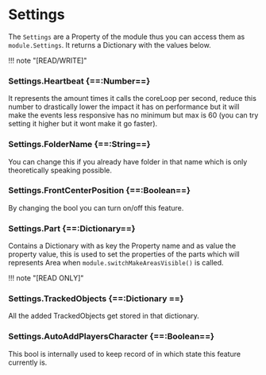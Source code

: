 # Settings

The `Settings` are a Property of the module thus you can access them as `module.Settings`. It returns a Dictionary with the values below.

!!! note "\[READ/WRITE\]"

### Settings.Heartbeat {==:Number==}
It represents the amount times it calls the coreLoop per second, reduce this number to drastically lower the impact it has on performance but it will make the events less responsive has no minimum but max is 60 (you can try setting it higher but it wont make it go faster).

### Settings.FolderName {==:String==}
You can change this if you already have folder in that name which is only theoretically speaking possible.

### Settings.FrontCenterPosition {==:Boolean==}
By changing the bool you can turn on/off this feature.

### Settings.Part {==:Dictionary==}
Contains a Dictionary with as key the Property name and as value the property value, this is used to set the properties of the parts which will represents Area when `module.switchMakeAreasVisible()` is called.

!!! note "\[READ ONLY\]" 
### Settings.TrackedObjects {==:Dictionary ==}
All the added TrackedObjects get stored in that dictionary.
### Settings.AutoAddPlayersCharacter {==:Boolean==}
This bool is internally used to keep record of in which state this feature currently is.

<script>
document.addEventListener('DOMContentLoaded', init);
function init(){
    document.querySelectorAll("[data-md-component='toc'] li a").forEach( link =>{
        link.innerHTML = link.innerHTML.match(/\s*(\S+)/)[1]
    });
}
</script>